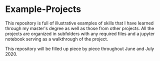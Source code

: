 # Example-Projects
This repository is full of illustrative examples of skills that I have learned through my master's degree as well as those from other projects.
All the projects are organized in subfolders with any required files and a jupyter notebook serving as a walkthrough of the project.

This repository will be filled up piece by piece throughout June and July 2020. 
